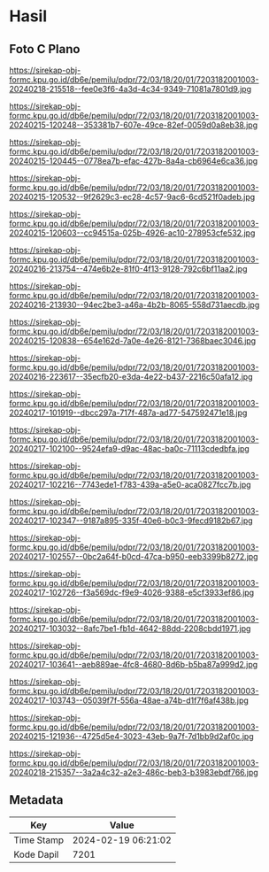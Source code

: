 # Hasil

## Foto C Plano

https://sirekap-obj-formc.kpu.go.id/db6e/pemilu/pdpr/72/03/18/20/01/7203182001003-20240218-215518--fee0e3f6-4a3d-4c34-9349-71081a7801d9.jpg

https://sirekap-obj-formc.kpu.go.id/db6e/pemilu/pdpr/72/03/18/20/01/7203182001003-20240215-120248--353381b7-607e-49ce-82ef-0059d0a8eb38.jpg

https://sirekap-obj-formc.kpu.go.id/db6e/pemilu/pdpr/72/03/18/20/01/7203182001003-20240215-120445--0778ea7b-efac-427b-8a4a-cb6964e6ca36.jpg

https://sirekap-obj-formc.kpu.go.id/db6e/pemilu/pdpr/72/03/18/20/01/7203182001003-20240215-120532--9f2629c3-ec28-4c57-9ac6-6cd521f0adeb.jpg

https://sirekap-obj-formc.kpu.go.id/db6e/pemilu/pdpr/72/03/18/20/01/7203182001003-20240215-120603--cc94515a-025b-4926-ac10-278953cfe532.jpg

https://sirekap-obj-formc.kpu.go.id/db6e/pemilu/pdpr/72/03/18/20/01/7203182001003-20240216-213754--474e6b2e-81f0-4f13-9128-792c6bf11aa2.jpg

https://sirekap-obj-formc.kpu.go.id/db6e/pemilu/pdpr/72/03/18/20/01/7203182001003-20240216-213930--94ec2be3-a46a-4b2b-8065-558d731aecdb.jpg

https://sirekap-obj-formc.kpu.go.id/db6e/pemilu/pdpr/72/03/18/20/01/7203182001003-20240215-120838--654e162d-7a0e-4e26-8121-7368baec3046.jpg

https://sirekap-obj-formc.kpu.go.id/db6e/pemilu/pdpr/72/03/18/20/01/7203182001003-20240216-223617--35ecfb20-e3da-4e22-b437-2216c50afa12.jpg

https://sirekap-obj-formc.kpu.go.id/db6e/pemilu/pdpr/72/03/18/20/01/7203182001003-20240217-101919--dbcc297a-717f-487a-ad77-547592471e18.jpg

https://sirekap-obj-formc.kpu.go.id/db6e/pemilu/pdpr/72/03/18/20/01/7203182001003-20240217-102100--9524efa9-d9ac-48ac-ba0c-71113cdedbfa.jpg

https://sirekap-obj-formc.kpu.go.id/db6e/pemilu/pdpr/72/03/18/20/01/7203182001003-20240217-102216--7743ede1-f783-439a-a5e0-aca0827fcc7b.jpg

https://sirekap-obj-formc.kpu.go.id/db6e/pemilu/pdpr/72/03/18/20/01/7203182001003-20240217-102347--9187a895-335f-40e6-b0c3-9fecd9182b67.jpg

https://sirekap-obj-formc.kpu.go.id/db6e/pemilu/pdpr/72/03/18/20/01/7203182001003-20240217-102557--0bc2a64f-b0cd-47ca-b950-eeb3399b8272.jpg

https://sirekap-obj-formc.kpu.go.id/db6e/pemilu/pdpr/72/03/18/20/01/7203182001003-20240217-102726--f3a569dc-f9e9-4026-9388-e5cf3933ef86.jpg

https://sirekap-obj-formc.kpu.go.id/db6e/pemilu/pdpr/72/03/18/20/01/7203182001003-20240217-103032--8afc7be1-fb1d-4642-88dd-2208cbdd1971.jpg

https://sirekap-obj-formc.kpu.go.id/db6e/pemilu/pdpr/72/03/18/20/01/7203182001003-20240217-103641--aeb889ae-4fc8-4680-8d6b-b5ba87a999d2.jpg

https://sirekap-obj-formc.kpu.go.id/db6e/pemilu/pdpr/72/03/18/20/01/7203182001003-20240217-103743--05039f7f-556a-48ae-a74b-d1f7f6af438b.jpg

https://sirekap-obj-formc.kpu.go.id/db6e/pemilu/pdpr/72/03/18/20/01/7203182001003-20240215-121936--4725d5e4-3023-43eb-9a7f-7d1bb9d2af0c.jpg

https://sirekap-obj-formc.kpu.go.id/db6e/pemilu/pdpr/72/03/18/20/01/7203182001003-20240218-215357--3a2a4c32-a2e3-486c-beb3-b3983ebdf766.jpg


## Metadata

| Key        | Value               |
| ---------- | ------------------- |
| Time Stamp | 2024-02-19 06:21:02 |
| Kode Dapil | 7201                |



